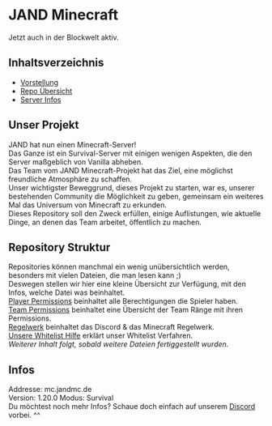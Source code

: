 # JAND Minecraft
Jetzt auch in der Blockwelt aktiv.

## Inhaltsverzeichnis

- [Vorstellung](#unser-projekt)
- [Repo Übersicht](#repository-struktur)
- [Server Infos](#infos)


## Unser Projekt

JAND hat nun einen Minecraft-Server!  
Das Ganze ist ein Survival-Server mit einigen wenigen Aspekten, die den Server maßgeblich von Vanilla abheben.  
Das Team vom JAND Minecraft-Projekt hat das Ziel, eine möglichst freundliche Atmosphäre zu schaffen.  
Unser wichtigster Beweggrund, dieses Projekt zu starten, war es, unserer bestehenden Community die Möglichkeit zu geben, gemeinsam ein weiteres Mal das Universum von Minecraft zu erkunden.  
Dieses Repository soll den Zweck erfüllen, einige Auflistungen, wie aktuelle Dinge, an denen das Team arbeitet, öffentlich zu machen.  

## Repository Struktur

Repositories können manchmal ein wenig unübersichtlich werden, besonders mit vielen Dateien, die man lesen kann ;)  
Deswegen stellen wir hier eine kleine Übersicht zur Verfügung, mit den Infos, welche Datei was beinhaltet.    
[Player Permissions](https://github.com/JANDdevelopement/Minecraft-Server/blob/main/Player-Permissions.md) beinhaltet alle Berechtigungen die Spieler haben.  
[Team Permissions](https://github.com/JANDdevelopement/Minecraft-Server/blob/main/Team-Permissions.md) beinhaltet eine Übersicht der Team Ränge mit ihren Permissions.  
[Regelwerk](https://github.com/JANDdevelopement/Minecraft-Server/blob/main/Regelwerk.md) beinhaltet das Discord & das Minecraft Regelwerk.  
[Unsere Whitelist Hilfe](https://github.com/JANDdevelopement/Minecraft-Server/blob/main/whitelistHelp.md) erklärt unser Whitelist Verfahren.  
*Weiterer Inhalt folgt, sobald weitere Dateien fertiggestellt wurden.*  

## Infos

  Addresse: mc.jandmc.de  
  Version: 1.20.0 
  Modus: Survival  
  Du möchtest noch mehr Infos? Schaue doch einfach auf unserem [Discord](https://discord.gg/EmScKUnaPe) vorbei. ^^
